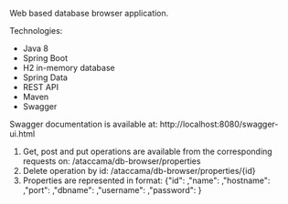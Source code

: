 Web based database browser application.

Technologies:

* Java 8
* Spring Boot
* H2 in-memory database
* Spring Data  
* REST API
* Maven
* Swagger

Swagger documentation is available at:
http://localhost:8080/swagger-ui.html


1. Get, post and put operations are available from the corresponding requests on: /ataccama/db-browser/properties
2. Delete operation by id: /ataccama/db-browser/properties/{id}
3. Properties are represented in format: 
   {"id": ,"name": ,"hostname": ,"port": ,"dbname": ,"username": ,"password": }
